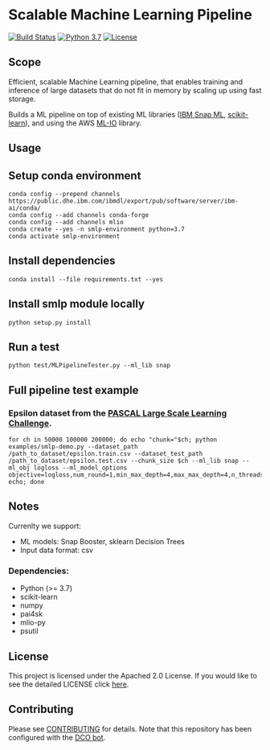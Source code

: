 # Scalable Machine Learning Pipeline
[![Build Status](https://travis-ci.com/IBM/smlp.svg?branch=master)](https://travis-ci.com/IBM/smlp)
[![Python 3.7](https://img.shields.io/badge/python-3.7-blue.svg)](https://www.python.org/downloads/release/python-370/)
[![License](https://img.shields.io/badge/License-Apache%202.0-blue.svg)](https://opensource.org/licenses/Apache-2.0)

## Scope

Efficient, scalable Machine Learning pipeline, that enables training and inference of large datasets that do not fit in memory by scaling up using fast storage.

Builds a ML pipeline on top of existing ML libraries ([IBM Snap ML](https://ibmsoe.github.io/snap-ml-doc/v1.6.0/), [scikit-learn](https://github.com/scikit-learn/scikit-learn)), and using the AWS [ML-IO](https://github.com/awslabs/ml-io) library.

## Usage


## Setup conda environment
```
conda config --prepend channels https://public.dhe.ibm.com/ibmdl/export/pub/software/server/ibm-ai/conda/
conda config --add channels conda-forge
conda config --add channels mlio
conda create --yes -n smlp-environment python=3.7
conda activate smlp-environment
```

## Install dependencies
```
conda install --file requirements.txt --yes
```

## Install smlp module locally

```
python setup.py install
```

## Run a test

```
python test/MLPipelineTester.py --ml_lib snap
```

## Full pipeline test example

### Epsilon dataset from the [PASCAL Large Scale Learning Challenge](http://www.k4all.org/project/large-scale-learning-challenge/).
```
for ch in 50000 100000 200000; do echo "chunk="$ch; python examples/smlp-demo.py --dataset_path /path_to_dataset/epsilon.train.csv --dataset_test_path /path_to_dataset/epsilon.test.csv --chunk_size $ch --ml_lib snap --ml_obj logloss --ml_model_options objective=logloss,num_round=1,min_max_depth=4,max_max_depth=4,n_threads=40,random_state=42; echo; done
```

## Notes

Currenlty we support:
- ML models: Snap Booster, sklearn Decision Trees
- Input data format: csv

### Dependencies:

- Python (>= 3.7)
- scikit-learn
- numpy
- pai4sk
- mlio-py
- psutil

## License

This project is licensed under the Apached 2.0 License.
If you would like to see the detailed LICENSE click [here](LICENSE).

## Contributing

Please see [CONTRIBUTING](CONTRIBUTING.md) for details.
Note that this repository has been configured with the [DCO bot](https://github.com/probot/dco).
